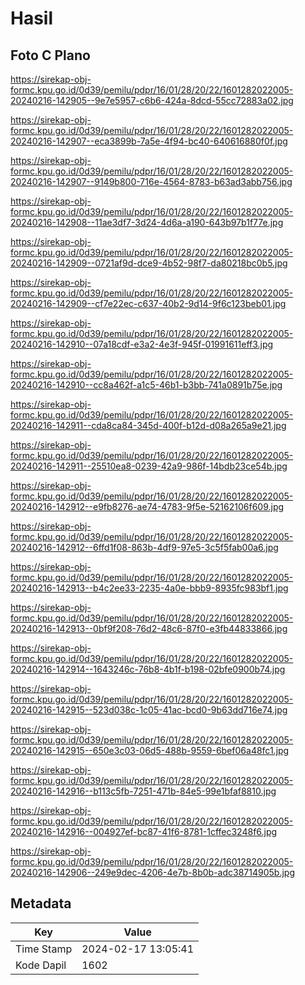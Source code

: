# Hasil

## Foto C Plano

https://sirekap-obj-formc.kpu.go.id/0d39/pemilu/pdpr/16/01/28/20/22/1601282022005-20240216-142905--9e7e5957-c6b6-424a-8dcd-55cc72883a02.jpg

https://sirekap-obj-formc.kpu.go.id/0d39/pemilu/pdpr/16/01/28/20/22/1601282022005-20240216-142907--eca3899b-7a5e-4f94-bc40-640616880f0f.jpg

https://sirekap-obj-formc.kpu.go.id/0d39/pemilu/pdpr/16/01/28/20/22/1601282022005-20240216-142907--9149b800-716e-4564-8783-b63ad3abb756.jpg

https://sirekap-obj-formc.kpu.go.id/0d39/pemilu/pdpr/16/01/28/20/22/1601282022005-20240216-142908--11ae3df7-3d24-4d6a-a190-643b97b1f77e.jpg

https://sirekap-obj-formc.kpu.go.id/0d39/pemilu/pdpr/16/01/28/20/22/1601282022005-20240216-142909--0721af9d-dce9-4b52-98f7-da80218bc0b5.jpg

https://sirekap-obj-formc.kpu.go.id/0d39/pemilu/pdpr/16/01/28/20/22/1601282022005-20240216-142909--cf7e22ec-c637-40b2-9d14-9f6c123beb01.jpg

https://sirekap-obj-formc.kpu.go.id/0d39/pemilu/pdpr/16/01/28/20/22/1601282022005-20240216-142910--07a18cdf-e3a2-4e3f-945f-01991611eff3.jpg

https://sirekap-obj-formc.kpu.go.id/0d39/pemilu/pdpr/16/01/28/20/22/1601282022005-20240216-142910--cc8a462f-a1c5-46b1-b3bb-741a0891b75e.jpg

https://sirekap-obj-formc.kpu.go.id/0d39/pemilu/pdpr/16/01/28/20/22/1601282022005-20240216-142911--cda8ca84-345d-400f-b12d-d08a265a9e21.jpg

https://sirekap-obj-formc.kpu.go.id/0d39/pemilu/pdpr/16/01/28/20/22/1601282022005-20240216-142911--25510ea8-0239-42a9-986f-14bdb23ce54b.jpg

https://sirekap-obj-formc.kpu.go.id/0d39/pemilu/pdpr/16/01/28/20/22/1601282022005-20240216-142912--e9fb8276-ae74-4783-9f5e-52162106f609.jpg

https://sirekap-obj-formc.kpu.go.id/0d39/pemilu/pdpr/16/01/28/20/22/1601282022005-20240216-142912--6ffd1f08-863b-4df9-97e5-3c5f5fab00a6.jpg

https://sirekap-obj-formc.kpu.go.id/0d39/pemilu/pdpr/16/01/28/20/22/1601282022005-20240216-142913--b4c2ee33-2235-4a0e-bbb9-8935fc983bf1.jpg

https://sirekap-obj-formc.kpu.go.id/0d39/pemilu/pdpr/16/01/28/20/22/1601282022005-20240216-142913--0bf9f208-76d2-48c6-87f0-e3fb44833866.jpg

https://sirekap-obj-formc.kpu.go.id/0d39/pemilu/pdpr/16/01/28/20/22/1601282022005-20240216-142914--1643246c-76b8-4b1f-b198-02bfe0900b74.jpg

https://sirekap-obj-formc.kpu.go.id/0d39/pemilu/pdpr/16/01/28/20/22/1601282022005-20240216-142915--523d038c-1c05-41ac-bcd0-9b63dd716e74.jpg

https://sirekap-obj-formc.kpu.go.id/0d39/pemilu/pdpr/16/01/28/20/22/1601282022005-20240216-142915--650e3c03-06d5-488b-9559-6bef06a48fc1.jpg

https://sirekap-obj-formc.kpu.go.id/0d39/pemilu/pdpr/16/01/28/20/22/1601282022005-20240216-142916--b113c5fb-7251-471b-84e5-99e1bfaf8810.jpg

https://sirekap-obj-formc.kpu.go.id/0d39/pemilu/pdpr/16/01/28/20/22/1601282022005-20240216-142916--004927ef-bc87-41f6-8781-1cffec3248f6.jpg

https://sirekap-obj-formc.kpu.go.id/0d39/pemilu/pdpr/16/01/28/20/22/1601282022005-20240216-142906--249e9dec-4206-4e7b-8b0b-adc38714905b.jpg


## Metadata

| Key        | Value               |
| ---------- | ------------------- |
| Time Stamp | 2024-02-17 13:05:41 |
| Kode Dapil | 1602                |



